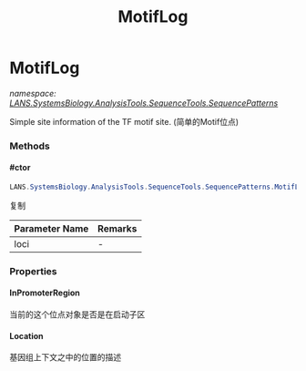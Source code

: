 ﻿---
title: MotifLog
---

# MotifLog
_namespace: [LANS.SystemsBiology.AnalysisTools.SequenceTools.SequencePatterns](N-LANS.SystemsBiology.AnalysisTools.SequenceTools.SequencePatterns.html)_

Simple site information of the TF motif site.
 (简单的Motif位点)



### Methods

#### #ctor
```csharp
LANS.SystemsBiology.AnalysisTools.SequenceTools.SequencePatterns.MotifLog.#ctor(LANS.SystemsBiology.AnalysisTools.SequenceTools.SequencePatterns.MotifLog)
```
复制

|Parameter Name|Remarks|
|--------------|-------|
|loci|-|



### Properties

#### InPromoterRegion
当前的这个位点对象是否是在启动子区
#### Location
基因组上下文之中的位置的描述
